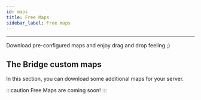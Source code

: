 ```yaml
---
id: maps
title: Free Maps
sidebar_label: Free maps
---
```

---
Download pre-configured maps and enjoy drag and drop feeling ;)
## The Bridge custom maps

In this section, you can download some additional maps for your server.



:::caution
Free Maps are coming soon!
:::

